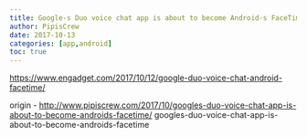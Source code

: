 ```yaml
---
title: Google-s Duo voice chat app is about to become Android-s FaceTime
author: PipisCrew
date: 2017-10-13
categories: [app,android]
toc: true
---
```


https://www.engadget.com/2017/10/12/google-duo-voice-chat-android-facetime/

origin - http://www.pipiscrew.com/2017/10/googles-duo-voice-chat-app-is-about-to-become-androids-facetime/ googles-duo-voice-chat-app-is-about-to-become-androids-facetime